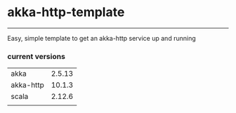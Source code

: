 # akka-http-template  
---------------------------------  
  
Easy, simple template to get an akka-http service up and running  
  
 ### current versions 
| | |
|---|---|  
| akka   | 2.5.13  |  
| akka-http  | 10.1.3  |  
| scala  | 2.12.6  |  
|   |   |   |